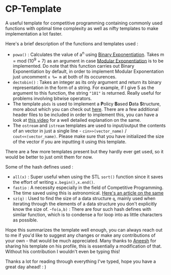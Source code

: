 # CP-Template
A useful template for competitive programming containing commonly used functions with optimal time complexity as well as nifty templates to make implementation a lot faster.

Here's a brief description of the functions and templates used :

- ```powa()``` : Calculates the value of a<sup>n</sup> using [Binary Exponentiation](https://cp-algorithms.com/algebra/binary-exp.html). Takes m = mod (10<sup>9</sup> + 7) as an argument in case [Modular Exponentiation](https://www.geeksforgeeks.org/modular-exponentiation-power-in-modular-arithmetic/) is to be implemented. Do note that this function carries out Binary Exponentiation by default, in order to implement Modular Exponentation just uncomment ```x %= m``` at both of its occurences.
- ```dectobin()``` : Takes an integer as its only argument and return its binary representation in the form of a string. For example, if I give 5 as the argument to this function, the string ```"101"``` is returned. Really useful for problems involving bitwise operators.
- The template ```pbds``` is used to implement a **P**olicy **B**ased **D**ata **S**tructure, more about which you can check out [here](https://www.geeksforgeeks.org/policy-based-data-structures-g/). There are a few additional header files to be included in order to implement this, you can have a look at [this video](https://youtu.be/IWyIwLFucU4) for a well detailed explanation on the same. 
- The ```ostream``` and ```istream``` templates are used to input/output the contents of an vector in just a single line - ```cin>>(vector_name)``` / ```cout<<(vector_name)```. Please make sure that you have initialized the size of the vector if you are inputting it using this template. 

There are a few more templates present but they hardly ever get used, so it would be better to just omit them for now. 

Some of the hash defines used :
- ```all(x)``` : Super useful when using the STL ```sort()``` function since it saves the effort of writing ```x.begin(),x.end()```.
- ```fastio``` : A necessity especially in the field of Competitive Programming. The time saved using this is astronomical. [Here's an article on the same](https://www.geeksforgeeks.org/fast-io-for-competitive-programming/)
- ```sz(q)``` : Used to find the size of a data structure ```q```, mainly used when iterating through the elements of a data structure you don't explicitly know the size of.
-```fo(a,b)``` : There are four such hash defines with similar function, which is to condense a for loop into as little characters as possible.

Hope this summarizes the template well enough, you can always reach out to me if you'd like to suggest any changes or make any contributions of your own - that would be much appreciated. Many thanks to [Aneesh](https://github.com/aneesh2312) for sharing his template on his profile, this is essentially a modification of that. Without his contribution I wouldn't even be typing this!

Thanks a lot for reading through everything I've typed, hope you have a great day ahead! : )
